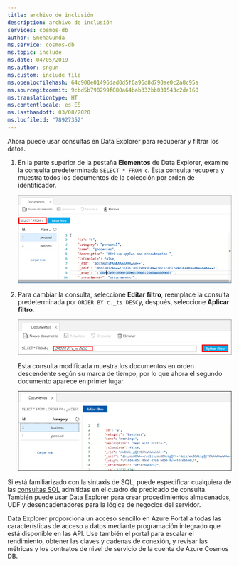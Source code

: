 ```yaml
---
title: archivo de inclusión
description: archivo de inclusión
services: cosmos-db
author: SnehaGunda
ms.service: cosmos-db
ms.topic: include
ms.date: 04/05/2019
ms.author: sngun
ms.custom: include file
ms.openlocfilehash: 64c900e01496dad0d5f6a96d8d790ae0c2a8c95a
ms.sourcegitcommit: 9cbd5b790299f080a64bab332bb031543c2de160
ms.translationtype: HT
ms.contentlocale: es-ES
ms.lasthandoff: 03/08/2020
ms.locfileid: "78927352"
---
```

Ahora puede usar consultas en Data Explorer para recuperar y filtrar los datos.

1. En la parte superior de la pestaña **Elementos** de Data Explorer, examine la consulta predeterminada `SELECT * FROM c`. Esta consulta recupera y muestra todos los documentos de la colección por orden de identificador. 
   
   ![La consulta predeterminada en el Explorador de datos es `SELECT * FROM c`](./media/cosmos-db-create-sql-api-query-data/azure-cosmosdb-data-explorer-query.png)
   
1. Para cambiar la consulta, seleccione **Editar filtro**, reemplace la consulta predeterminada por `ORDER BY c._ts DESC`y, después, seleccione **Aplicar filtro**.
   
   ![Cambio de la consulta predeterminada agregando ORDER BY c._ts DESC y haciendo clic en Aplicar filtro](./media/cosmos-db-create-sql-api-query-data/azure-cosmosdb-data-explorer-edit-query.png)

   Esta consulta modificada muestra los documentos en orden descendente según su marca de tiempo, por lo que ahora el segundo documento aparece en primer lugar. 
   
   ![Consulta cambiada a ORDER BY c._ts DESC y haciendo clic en Aplicar filtro](./media/cosmos-db-create-sql-api-query-data/azure-cosmosdb-data-explorer-edited-query.png)

Si está familiarizado con la sintaxis de SQL, puede especificar cualquiera de las [consultas SQL](../articles/cosmos-db/sql-api-sql-query.md) admitidas en el cuadro de predicado de consulta. También puede usar Data Explorer para crear procedimientos almacenados, UDF y desencadenadores para la lógica de negocios del servidor. 

Data Explorer proporciona un acceso sencillo en Azure Portal a todas las características de acceso a datos mediante programación integrado que está disponible en las API. Use también el portal para escalar el rendimiento, obtener las claves y cadenas de conexión, y revisar las métricas y los contratos de nivel de servicio de la cuenta de Azure Cosmos DB. 

